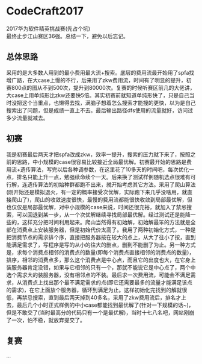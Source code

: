 # CodeCraft2017
2017华为软件精英挑战赛(先占个坑)  
最终止步江山赛区36强。总结一下，避免以后忘记。
## 总体思路
采用的是大多数人用到的最小费用最大流+搜索。底层的费用流最开始用了spfa找增广路，在大case上慢的不行，后来用了zkw费用流，时间有了明显的提升，初赛800点的图从不到500次，提升到80000次。复赛的时候听赛区前几的大佬讲，大case上用单纯形比zkw还要快5倍。其实初赛前就知道单纯形快了，只是自己当时没把这个当重点，也懒得去找，满脑子想着怎么搜索才能搜的更快，以为是自己搜索出了问题，但是成绩一直上不去。最后输出路径dfs使用的流量就好，访问过多少流量就减去。
## 初赛
我是初赛最后两天才把spfa改成zkw，效率一提升，搜索的压力就下来了，按照之前的思路，中小规模的case很容易比较接近全局最优解。初赛最开始的思路是费用流+遗传算法，写完以后各种调参数，在这里花了10多天的时间吧，每次优化一点，排名只能上升一点，勉强续命续个一天。后来换了测试样例随机选点很难有可行解，连遗传算法的初始种群都跑不出来，就开始考虑其它方法。采用了爬山算法(刚开始还是模拟退火，有一定的概率接受次优解，实际跑下来几乎没啥用，就直接爬山了)，爬山的收敛速度很快，最慢的费用流都能很快收敛到局部最优解，但也仅仅是局部最优解，对中小规模的case来说，时间还很充裕，就加入了禁忌搜索，可以回退到某一步，从一个次优解继续寻找局部最优解。经过测试还是能降一些的，这样充分把时间利用起来。爬山当然得有初始解，初始解最笨的方法就是全部在消费点上安装服务器，但是初始代价太高了。我用了两种初始化方式，一种是把消费节点的需求排个序，直接把服务器按在较大的点上，从大了往小了按，直到能满足需求了，写程序是写的从小的往大的删点，删到不能删了为止。另一种方式是，求每个消费点相邻的消费点的数量(即每个消费点直接相邻的消费点的数量)，排序，相邻的消费点多，那么这个消费点是中心点，而且它的出度也大，在它身上装服务器肯定没错，如果与它相邻的只有一个，那就不能说它是中心点了，两个中选个需求大的装服务器，没有相邻点的不装。最后求一次费用流，可能会不满足需求，从消费点上找出那个最不满足需求的点(即它还需要最多的流量才能满足该点的需求)，在它上面放个服务器，循环到满足为止。这样初始化完找到的解就很低，再禁忌搜索，直到最后两天掉到40多名，采用了zkw费用流后，排名才上去，最后几个小时正式样例的中小case都能找到最优解了(针对一下规模的话~)，但是不敢交了(当时最高分的代码只有一个是最优解)，当时十七八名吧，网站刚崩了一次，怕不稳，就放弃提交了。
## 复赛
...

